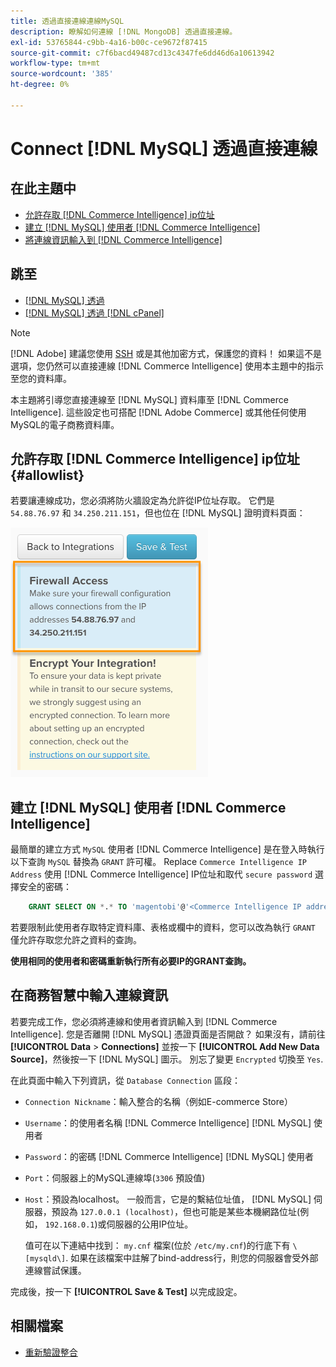 ```yaml
---
title: 透過直接連線連線MySQL
description: 瞭解如何連線 [!DNL MongoDB] 透過直接連線。
exl-id: 53765844-c9bb-4a16-b00c-ce9672f87415
source-git-commit: c7f6bacd49487cd13c4347fe6dd46d6a10613942
workflow-type: tm+mt
source-wordcount: '385'
ht-degree: 0%

---
```


# Connect [!DNL MySQL] 透過直接連線

## 在此主題中

* [允許存取 [!DNL Commerce Intelligence] ip位址](#allowlist)
* [建立 [!DNL MySQL] 使用者 [!DNL Commerce Intelligence]](#steptwo)
* [將連線資訊輸入到 [!DNL Commerce Intelligence]](#stepthree)

## 跳至

* [[!DNL MySQL] 透過 ](../integrations/mysql-via-ssh-tunnel.md)
* [[!DNL MySQL] 透過 [!DNL cPanel]](../integrations/mysql-via-cpanel.md)

>[!NOTE]
>
>[!DNL Adobe] 建議您使用 [SSH](../integrations/mysql-via-ssh-tunnel.md) 或是其他加密方式，保護您的資料！ 如果這不是選項，您仍然可以直接連線 [!DNL Commerce Intelligence] 使用本主題中的指示至您的資料庫。

本主題將引導您直接連線至 [!DNL MySQL] 資料庫至 [!DNL Commerce Intelligence]. 這些設定也可搭配 [!DNL Adobe Commerce] 或其他任何使用MySQL的電子商務資料庫。

## 允許存取 [!DNL Commerce Intelligence] ip位址 {#allowlist}

若要讓連線成功，您必須將防火牆設定為允許從IP位址存取。 它們是 `54.88.76.97` 和 `34.250.211.151`，但也位在 [!DNL MySQL] 證明資料頁面：

![MBI_Allow_Access_IPs.png](../../../assets/MBI_allow_access_IPs.png)

## 建立 [!DNL MySQL] 使用者 [!DNL Commerce Intelligence]

最簡單的建立方式 `MySQL` 使用者 [!DNL Commerce Intelligence] 是在登入時執行以下查詢 `MySQL` 替換為 `GRANT` 許可權。 Replace `Commerce Intelligence IP Address` 使用 [!DNL Commerce Intelligence] IP位址和取代 `secure password` 選擇安全的密碼：

```sql
    GRANT SELECT ON *.* TO 'magentobi'@'<Commerce Intelligence IP address>' IDENTIFIED BY '<secure password>';
```

若要限制此使用者存取特定資料庫、表格或欄中的資料，您可以改為執行 `GRANT` 僅允許存取您允許之資料的查詢。

**使用相同的使用者和密碼重新執行所有必要IP的GRANT查詢。**

## 在商務智慧中輸入連線資訊

若要完成工作，您必須將連線和使用者資訊輸入到 [!DNL Commerce Intelligence]. 您是否離開 [!DNL MySQL] 憑證頁面是否開啟？ 如果沒有，請前往 **[!UICONTROL Data** > **Connections]** 並按一下 **[!UICONTROL Add New Data Source]**，然後按一下 [!DNL MySQL] 圖示。 別忘了變更 `Encrypted` 切換至 `Yes`.

在此頁面中輸入下列資訊，從 `Database Connection` 區段：

* `Connection Nickname`：輸入整合的名稱（例如E-commerce Store）
* `Username`：的使用者名稱 [!DNL Commerce Intelligence] [!DNL MySQL] 使用者
* `Password`：的密碼 [!DNL Commerce Intelligence] [!DNL MySQL] 使用者
* `Port`：伺服器上的MySQL連線埠(`3306` 預設值)
* `Host`：預設為localhost。 一般而言，它是的繫結位址值， [!DNL MySQL] 伺服器，預設為 `127.0.0.1 (localhost)`，但也可能是某些本機網路位址(例如， `192.168.0.1`)或伺服器的公用IP位址。

   值可在以下連結中找到： `my.cnf` 檔案(位於 `/etc/my.cnf`)的行底下有 `\[mysqld\]`. 如果在該檔案中註解了bind-address行，則您的伺服器會受外部連線嘗試保護。

完成後，按一下 **[!UICONTROL Save & Test]** 以完成設定。

## 相關檔案

* [重新驗證整合](https://experienceleague.adobe.com/docs/commerce-knowledge-base/kb/how-to/mbi-reauthenticating-integrations.html)
